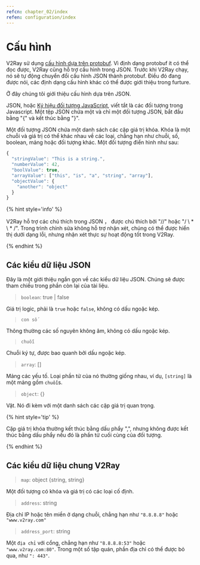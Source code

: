 ```yaml
---
refcn: chapter_02/index
refen: configuration/index
---
```


# Cấu hình

V2Ray sử dụng [cấu hình dựa trên protobuf](https://developers.google.com/protocol-buffers/). Vì định dạng protobuf ít có thể đọc được, V2Ray cũng hỗ trợ cấu hình trong JSON. Trước khi V2Ray chạy, nó sẽ tự động chuyển đổi cấu hình JSON thành protobuf. Điều đó đang được nói, các định dạng cấu hình khác có thể được giới thiệu trong furture.

Ở đây chúng tôi giới thiệu cấu hình dựa trên JSON.

JSON, hoặc [Ký hiệu đối tượng JavaScript](https://en.wikipedia.org/wiki/JSON), viết tắt là các đối tượng trong Javascript. Một tệp JSON chứa một và chỉ một đối tượng JSON, bắt đầu bằng "{" và kết thúc bằng "}".

Một đối tượng JSON chứa một danh sách các cặp giá trị khóa. Khóa là một chuỗi và giá trị có thể khác nhau về các loại, chẳng hạn như chuỗi, số, boolean, mảng hoặc đối tượng khác. Một đối tượng điển hình như sau:

```javascript
{
  "stringValue": "This is a string.",
  "numberValue": 42,
  "boolValue": true,
  "arrayValue": ["this", "is", "a", "string", "array"],
  "objectValue": {
    "another": "object"
  }
}
```

{% hint style='info' %}

V2Ray hỗ trợ các chú thích trong JSON ， được chú thích bởi "//" hoặc "/ \ * \ * /". Trong trình chỉnh sửa không hỗ trợ nhận xét, chúng có thể được hiển thị dưới dạng lỗi, nhưng nhận xét thực sự hoạt động tốt trong V2Ray.

{% endhint %}

## Các kiểu dữ liệu JSON

Đây là một giới thiệu ngắn gọn về các kiểu dữ liệu JSON. Chúng sẽ được tham chiếu trong phần còn lại của tài liệu.

> `boolean`: true | false

Giá trị logic, phải là `true` hoặc `false`, không có dấu ngoặc kép.

> `con số`

Thông thường các số nguyên không âm, không có dấu ngoặc kép.

> `chuỗi`

Chuỗi ký tự, được bao quanh bởi dấu ngoặc kép.

> `array`: []

Mảng các yếu tố. Loại phần tử của nó thường giống nhau, ví dụ, `[string]` là một mảng gồm `chuỗi`s.

> `object`: {}

Vật. Nó đi kèm với một danh sách các cặp giá trị quan trọng.

{% hint style='tip' %}

Cặp giá trị khóa thường kết thúc bằng dấu phẩy ",", nhưng không được kết thúc bằng dấu phẩy nếu đó là phần tử cuối cùng của đối tượng.

{% endhint %}

## Các kiểu dữ liệu chung V2Ray

> `map`: object \{string, string\}

Một đối tượng có khóa và giá trị có các loại cố định.

> `address`: string

Địa chỉ IP hoặc tên miền ở dạng chuỗi, chẳng hạn như `"8.8.8.8"` hoặc `"www.v2ray.com"`

> `address_port`: string

Một `địa chỉ` với cổng, chẳng hạn như `"8.8.8.8:53"` hoặc `"www.v2ray.com:80"`. Trong một số tập quán, phần địa chỉ có thể được bỏ qua, như `": 443"`.